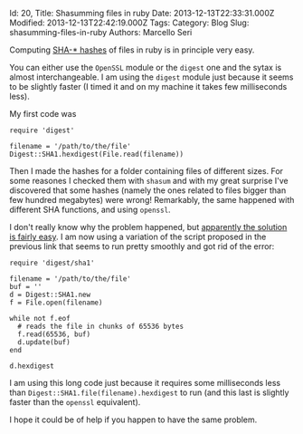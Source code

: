 Id: 20,
Title: Shasumming files in ruby
Date: 2013-12-13T22:33:31.000Z
Modified: 2013-12-13T22:42:19.000Z
Tags:
Category: Blog
Slug: shasumming-files-in-ruby
Authors: Marcello Seri

Computing [SHA-\* hashes](http://en.wikipedia.org/wiki/Sha1sum) of files in ruby is in principle very easy.

You can either use the `OpenSSL` module or the `digest` one and the sytax is almost interchangeable. I am using the `digest` module just because it seems to be slightly faster (I timed it and on my machine it takes few milliseconds less).

My first code was

```
require 'digest'

filename = '/path/to/the/file'
Digest::SHA1.hexdigest(File.read(filename))
```

Then I made the hashes for a folder containing files of different sizes. For some reasones I checked them with `shasum` and with my great surprise I've discovered that some hashes (namely the ones related to files bigger than few hundred megabytes) were wrong! Remarkably, the same happened with different SHA functions, and using `openssl`.

I don't really know why the problem happened, but [apparently the solution is fairly easy](https://www.ruby-forum.com/topic/180458). I am now using a variation of the script proposed in the previous link that seems to run pretty smoothly and got rid of the error:
```
require 'digest/sha1'

filename = '/path/to/the/file'
buf = ''
d = Digest::SHA1.new
f = File.open(filename)

while not f.eof
  # reads the file in chunks of 65536 bytes
  f.read(65536, buf)
  d.update(buf)
end

d.hexdigest
```

I am using this long code just because it requires some milliseconds less than `Digest::SHA1.file(filename).hexdigest` to run (and this last is slightly faster than the `openssl` equivalent).

I hope it could be of help if you happen to have the same problem.